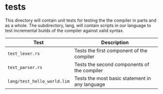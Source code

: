 tests
=====

This directory will contain unit tests for testing the the compiler in parts and as a whole.
The subdirectory, lang, will contain scripts in our language to test incremental builds of the compiler against valid syntax.

| Test                        | Description                                    |
| --------------------------- | ---------------------------------------------- |
| `test_lexer.rs`             | Tests the first component of the compiler      |
| `test_parser.rs`            | Tests the second components of the compiler    |
| `lang/test_hello_world.lim` | Tests the most basic statement in any language |
